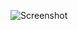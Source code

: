 ![Screenshot](https://raw.githubusercontent.com/Cryakl/Ultimate-RAT-Collection/refs/heads/main/Trochilus/Screenshot.png)
